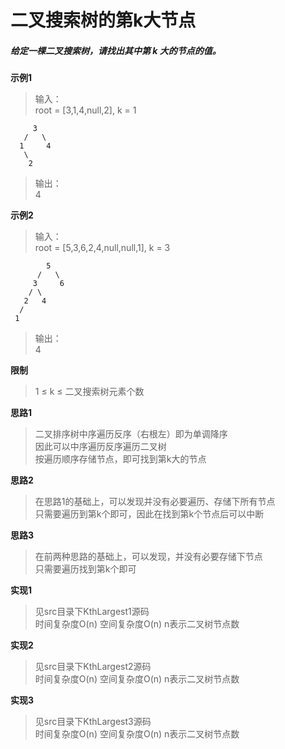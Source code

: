 # 二叉搜索树的第k大节点

##### 给定一棵二叉搜索树，请找出其中第 k 大的节点的值。

**示例1**
> 输入：   
> root = [3,1,4,null,2], k = 1    
```
     3
   /   \
  1     4
   \      
    2      
```
> 输出：   
> 4    

**示例2**
> 输入：   
> root = [5,3,6,2,4,null,null,1], k = 3    
```
        5
      /   \
     3     6
    / \      
   2   4     
  /  
 1 
```
> 输出：   
> 4        

**限制**
> 1 ≤ k ≤ 二叉搜索树元素个数    

**思路1**
> 二叉排序树中序遍历反序（右根左）即为单调降序    
> 因此可以中序遍历反序遍历二叉树    
> 按遍历顺序存储节点，即可找到第k大的节点     

**思路2**
> 在思路1的基础上，可以发现并没有必要遍历、存储下所有节点    
> 只需要遍历到第k个即可，因此在找到第k个节点后可以中断    

**思路3**
> 在前两种思路的基础上，可以发现，并没有必要存储下节点    
> 只需要遍历找到第k个即可    

**实现1**
> 见src目录下KthLargest1源码    
> 时间复杂度O(n) 空间复杂度O(n) n表示二叉树节点数    

**实现2**
> 见src目录下KthLargest2源码    
> 时间复杂度O(n) 空间复杂度O(n) n表示二叉树节点数    

**实现3**
> 见src目录下KthLargest3源码    
> 时间复杂度O(n) 空间复杂度O(n) n表示二叉树节点数    

